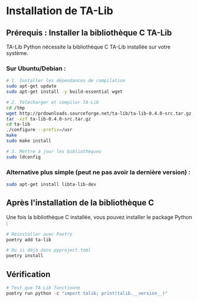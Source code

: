 # Installation de TA-Lib

## Prérequis : Installer la bibliothèque C TA-Lib

TA-Lib Python nécessite la bibliothèque C TA-Lib installée sur votre système.

### Sur Ubuntu/Debian :

```bash
# 1. Installer les dépendances de compilation
sudo apt-get update
sudo apt-get install -y build-essential wget

# 2. Télécharger et compiler TA-Lib
cd /tmp
wget http://prdownloads.sourceforge.net/ta-lib/ta-lib-0.4.0-src.tar.gz
tar -xzf ta-lib-0.4.0-src.tar.gz
cd ta-lib
./configure --prefix=/usr
make
sudo make install

# 3. Mettre à jour les bibliothèques
sudo ldconfig
```

### Alternative plus simple (peut ne pas avoir la dernière version) :

```bash
sudo apt-get install libta-lib-dev
```

## Après l'installation de la bibliothèque C

Une fois la bibliothèque C installée, vous pouvez installer le package Python :

```bash
# Réinstaller avec Poetry
poetry add ta-lib

# Ou si déjà dans pyproject.toml
poetry install
```

## Vérification

```python
# Test que TA-Lib fonctionne
poetry run python -c "import talib; print(talib.__version__)"
```